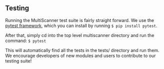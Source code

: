 Testing
-------
Running the MultiScanner test suite is fairly straight forward. We use the [pytest framework](https://docs.pytest.org/en/latest/), which you can install by running ```$ pip install pytest```.

After that, simply cd into the top level multiscanner directory and run the command: ```$ pytest```

This will automatically find all the tests in the tests/ directory and run them. We encourage developers of new modules and users to contribute to our testing suite!
